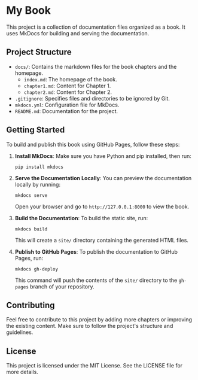 # My Book

This project is a collection of documentation files organized as a book. It uses MkDocs for building and serving the documentation.

## Project Structure

- `docs/`: Contains the markdown files for the book chapters and the homepage.
  - `index.md`: The homepage of the book.
  - `chapter1.md`: Content for Chapter 1.
  - `chapter2.md`: Content for Chapter 2.
- `.gitignore`: Specifies files and directories to be ignored by Git.
- `mkdocs.yml`: Configuration file for MkDocs.
- `README.md`: Documentation for the project.

## Getting Started

To build and publish this book using GitHub Pages, follow these steps:

1. **Install MkDocs**: Make sure you have Python and pip installed, then run:
   ```
   pip install mkdocs
   ```

2. **Serve the Documentation Locally**: You can preview the documentation locally by running:
   ```
   mkdocs serve
   ```
   Open your browser and go to `http://127.0.0.1:8000` to view the book.

3. **Build the Documentation**: To build the static site, run:
   ```
   mkdocs build
   ```
   This will create a `site/` directory containing the generated HTML files.

4. **Publish to GitHub Pages**: To publish the documentation to GitHub Pages, run:
   ```
   mkdocs gh-deploy
   ```
   This command will push the contents of the `site/` directory to the `gh-pages` branch of your repository.

## Contributing

Feel free to contribute to this project by adding more chapters or improving the existing content. Make sure to follow the project's structure and guidelines.

## License

This project is licensed under the MIT License. See the LICENSE file for more details.